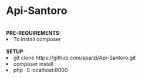 # Api-Santoro
<br />
<b>PRE-REQUIREMENTS:</b>
<li>To install composer</li>
<br />
<b>SETUP</b>
<li>git clone https://github.com/aparzi/Api-Santoro.git</li>
<li>composer install</li>
<li>php -S localhost:8000</li>
